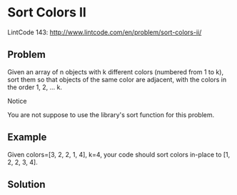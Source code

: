 Sort Colors II
===========

LintCode 143: http://www.lintcode.com/en/problem/sort-colors-ii/

Problem
-------

Given an array of n objects with k different colors (numbered from 1 to k), sort them so that objects of the same color are adjacent, with the colors in the order 1, 2, ... k.

Notice

You are not suppose to use the library's sort function for this problem.

Example
-------

Given colors=[3, 2, 2, 1, 4], k=4, your code should sort colors in-place to [1, 2, 2, 3, 4].

Solution
---------

